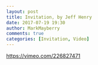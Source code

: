 ```yaml
---
layout: post
title: Invitation, by Jeff Henry
date: 2017-07-19 19:30
author: MarkMayberry
comments: true
categories: [Invitation, Video]
---
```

https://vimeo.com/226827471
